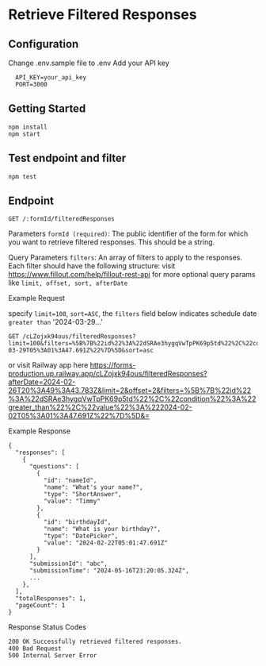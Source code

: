 # Retrieve Filtered Responses
## Configuration
Change .env.sample file to .env
Add your API key

```
  API_KEY=your_api_key
  PORT=3000
```

## Getting Started

```
npm install
npm start
```

## Test endpoint and filter

```
npm test
```

## Endpoint

```plaintext
GET /:formId/filteredResponses
```
Parameters
```formId (required)```: The public identifier of the form for which you want to retrieve filtered responses. This should be a string.

Query Parameters
```filters```: An array of filters to apply to the responses. Each filter should have the following structure:
visit https://www.fillout.com/help/fillout-rest-api for more optional query params like ```limit, offset, sort, afterDate``` 

Example Request

specify ```limit=100```, ```sort=ASC```, the ```filters``` field below indicates schedule date `greater than` '2024-03-29...'
```
GET /cLZojxk94ous/filteredResponses?limit=100&filters=%5B%7B%22id%22%3A%22dSRAe3hygqVwTpPK69p5td%22%2C%22condition%22%3A%22greater_than%22%2C%22value%22%3A%222024-03-29T05%3A01%3A47.691Z%22%7D%5D&sort=asc
```
or visit Railway app here https://forms-production.up.railway.app/cLZojxk94ous/filteredResponses?afterDate=2024-02-26T20%3A49%3A43.783Z&limit=2&offset=2&filters=%5B%7B%22id%22%3A%22dSRAe3hygqVwTpPK69p5td%22%2C%22condition%22%3A%22greater_than%22%2C%22value%22%3A%222024-02-02T05%3A01%3A47.691Z%22%7D%5D&=


Example Response
```
{
  "responses": [
    {
      "questions": [
        {
          "id": "nameId",
          "name": "What's your name?",
          "type": "ShortAnswer",
          "value": "Timmy"
        },
        {
          "id": "birthdayId",
          "name": "What is your birthday?",
          "type": "DatePicker",
          "value": "2024-02-22T05:01:47.691Z"
        }
      ],
      "submissionId": "abc",
      "submissionTime": "2024-05-16T23:20:05.324Z",
      ...
    },
  ],
  "totalResponses": 1,
  "pageCount": 1
}
```
Response Status Codes
```
200 OK Successfully retrieved filtered responses.
400 Bad Request
500 Internal Server Error
```
